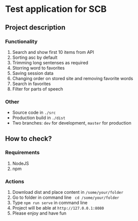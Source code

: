 # Test application for SCB

## Project description

### Functionality

1. Search and show first 10 items from API
2. Sorting asc by default
3. Trimming long sentenses as required
4. Storring word to favorites
5. Saving session data
6. Changing order on stored site and removing favorite words
7. Search in favorites
8. Filter for parts of speech

### Other

* Source code in `./src`
* Production build in `./dist`
* Two branches: `dev` for development, `master` for production

## How to check?

### Requirements

1. NodeJS
2. npm

### Actions

1. Download dist and place content in `/some/your/folder`
2. Go to folder in command line ` cd /some/your/folder`
3. Type `npm run serve` in command line
4. Project will be able at `http://127.0.0.1:8080`
5. Please enjoy and have fun
